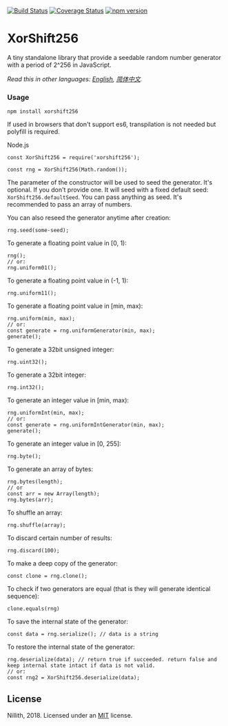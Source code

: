[![Build Status](https://travis-ci.org/nillith/xorshift256.svg?branch=master)](https://travis-ci.org/nillith/xorshift256)
[![Coverage Status](https://coveralls.io/repos/github/nillith/xorshift256/badge.svg?branch=master&service=github)](https://coveralls.io/github/nillith/xorshift256?branch=master)
[![npm version](https://badge.fury.io/js/xorshift256.svg)](https://badge.fury.io/js/xorshift256)

# XorShift256
A tiny standalone library that provide a seedable random number generator with a period of 2^256 in JavaScript.

*Read this in other languages: [English](README.md), [简体中文](README.zh-cn.md).*

### Usage

    npm install xorshift256

If used in browsers that don't support es6, transpilation is not needed but polyfill is required.

Node.js

    const XorShift256 = require('xorshift256');

    const rng = XorShift256(Math.random());

The parameter of the constructor will be used to seed the generator. It's optional. If you don't provide one. It will seed with a fixed default seed:  `XorShift256.defaultSeed`. You can pass anything as seed. It's recommended to pass an array of numbers.

You can also reseed the generator anytime after creation:

    rng.seed(some-seed);

To generate a floating point value in [0, 1):

    rng();
    // or:
    rng.uniform01();

To generate a floating point value in (-1, 1):

    rng.uniform11();

To generate a floating point value in [min, max):

    rng.uniform(min, max);
    // or:
    const generate = rng.uniformGenerator(min, max);
    generate();

To generate a 32bit unsigned integer:

    rng.uint32();

To generate a 32bit integer:

    rng.int32();

To generate an integer value in [min, max):

    rng.uniformInt(min, max);
    // or:
    const generate = rng.uniformIntGenerator(min, max);
    generate();

To generate an integer value in [0, 255]:

    rng.byte();

To generate an array of bytes:

    rng.bytes(length);
    // or
    const arr = new Array(length);
    rng.bytes(arr);

To shuffle an array:

    rng.shuffle(array);

To discard certain number of results:

    rng.discard(100);

To make a deep copy of the generator:

    const clone = rng.clone();

To check if two generators are equal (that is they will generate identical sequence):

    clone.equals(rng)

To save the internal state of the generator:

    const data = rng.serialize(); // data is a string

To restore the internal state of the generator:

    rng.deserialize(data); // return true if succeeded. return false and keep internal state intact if data is not valid.
    // or:
    const rng2 = XorShift256.deserialize(data);


## License

Nillith, 2018. Licensed under an [MIT](LICENSE.txt) license.
